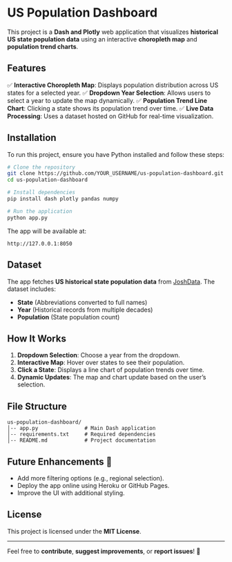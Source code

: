 # US Population Dashboard

This project is a **Dash and Plotly** web application that visualizes **historical US state population data** using an interactive **choropleth map** and **population trend charts**.

## Features
✅ **Interactive Choropleth Map**: Displays population distribution across US states for a selected year.
✅ **Dropdown Year Selection**: Allows users to select a year to update the map dynamically.
✅ **Population Trend Line Chart**: Clicking a state shows its population trend over time.
✅ **Live Data Processing**: Uses a dataset hosted on GitHub for real-time visualization.

## Installation
To run this project, ensure you have Python installed and follow these steps:

```sh
# Clone the repository
git clone https://github.com/YOUR_USERNAME/us-population-dashboard.git
cd us-population-dashboard

# Install dependencies
pip install dash plotly pandas numpy

# Run the application
python app.py
```

The app will be available at:
```
http://127.0.0.1:8050
```

## Dataset
The app fetches **US historical state population data** from [JoshData](https://github.com/JoshData/historical-state-population-csv). The dataset includes:
- **State** (Abbreviations converted to full names)
- **Year** (Historical records from multiple decades)
- **Population** (State population count)

## How It Works
1. **Dropdown Selection**: Choose a year from the dropdown.
2. **Interactive Map**: Hover over states to see their population.
3. **Click a State**: Displays a line chart of population trends over time.
4. **Dynamic Updates**: The map and chart update based on the user’s selection.

## File Structure
```
us-population-dashboard/
│-- app.py               # Main Dash application
│-- requirements.txt     # Required dependencies
│-- README.md            # Project documentation
```

## Future Enhancements 🚀
- Add more filtering options (e.g., regional selection).
- Deploy the app online using Heroku or GitHub Pages.
- Improve the UI with additional styling.

## License
This project is licensed under the **MIT License**.

---
Feel free to **contribute**, **suggest improvements**, or **report issues**! 🚀

